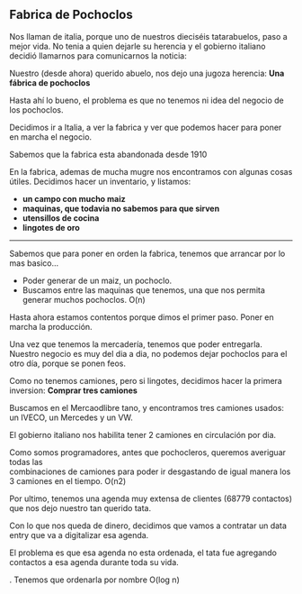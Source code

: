## Fabrica de Pochoclos

Nos llaman de italia, porque uno de nuestros dieciséis tatarabuelos, paso a mejor vida.
No tenia a quien dejarle su herencia y el gobierno italiano decidió llamarnos para comunicarnos la noticia:

Nuestro (desde ahora) querido abuelo, nos dejo una jugoza herencia: <b>Una fábrica de pochoclos</b> 

Hasta ahí lo bueno, el problema es que no tenemos ni idea del negocio de los pochoclos.

Decidimos ir a Italia, a ver la fabrica y ver que podemos hacer para poner en marcha el negocio.

Sabemos que la fabrica esta abandonada desde 1910

En la fabrica, ademas de mucha mugre nos encontramos con algunas cosas útiles. Decidimos hacer un inventario, y listamos: 
- <b>un campo con mucho maiz</b>
- <b>maquinas, que todavia no sabemos para que sirven</b>
- <b>utensillos de cocina</b>
- <b>lingotes de oro</b>

---

Sabemos que para poner en orden la fabrica, tenemos que arrancar por lo mas basico... 

- Poder generar de un maiz, un pochoclo. 
- Buscamos entre las maquinas que tenemos, una que nos permita generar muchos pochoclos. O(n) 

Hasta ahora estamos contentos porque dimos el primer paso. Poner en marcha la producción.

Una vez que tenemos la mercadería, tenemos que poder entregarla. 
Nuestro negocio es muy del dia a dia, 
no podemos dejar pochoclos para el otro día, 
porque se ponen feos.  

Como no tenemos camiones, pero si lingotes, decidimos hacer la primera inversion: <b>Comprar tres camiones</b>

Buscamos en el Mercaodlibre tano, y encontramos tres camiones usados: un IVECO, un Mercedes y un VW.

 El gobierno italiano nos habilita tener 2 camiones en circulación por dia. 
 
 Como somos programadores, antes que pochocleros, queremos averiguar todas las  
 combinaciones de camiones para poder ir desgastando de igual manera los 3 camiones en el tiempo. O(n2)
 
 
 Por ultimo, tenemos una agenda muy extensa de clientes (68779 contactos) que nos dejo nuestro tan querido tata.
 
Con lo que nos queda de dinero, decidimos que vamos a contratar un data entry que va a digitalizar esa agenda.

El problema es que esa agenda no esta ordenada, el tata fue agregando contactos a esa agenda durante toda su vida.

. Tenemos que ordenarla por nombre O(log n)
